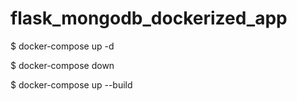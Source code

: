 # flask_mongodb_dockerized_app

$ docker-compose up -d

$ docker-compose down 

$ docker-compose up --build